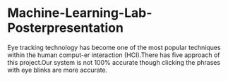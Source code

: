 # Machine-Learning-Lab-Posterpresentation
Eye tracking technology has become one of the most popular techniques within the human comput-er interaction (HCI).There has five approach of this project.Our system is not 100% accurate though clicking the phrases with eye blinks are more accurate.
